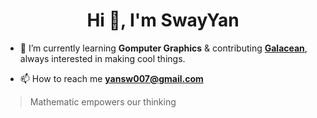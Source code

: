<h1 align="center">Hi 👋, I'm SwayYan</h1>

- 🌱 I’m currently learning **Gomputer Graphics** & contributing **[Galacean](https://galacean.antgroup.com/engine)**, always interested in making cool things.

- 📫 How to reach me **yansw007@gmail.com**

> Mathematic empowers our thinking
